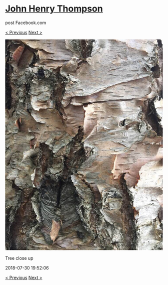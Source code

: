 # [John Henry Thompson](../README.md)
post Facebook.com

[< Previous](2018-07-31-1.md) [Next >](2018-07-29-1.md)

[![](../media/2018-07-30/Timeline-Photos-Tree-close-up.jpg)](../README.md)

Tree close up

2018-07-30 19:52:06

[< Previous](2018-07-31-1.md) [Next >](2018-07-29-1.md)